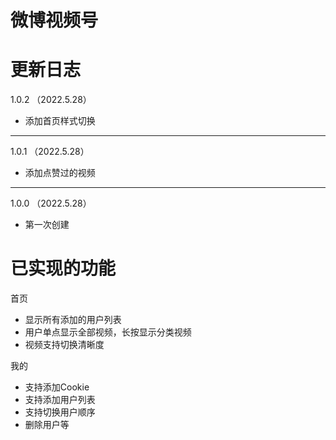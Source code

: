 # 微博视频号

# 更新日志

1.0.2 （2022.5.28）

- 添加首页样式切换

---

1.0.1 （2022.5.28）

- 添加点赞过的视频

---

1.0.0 （2022.5.28）

- 第一次创建

# 已实现的功能

首页

- 显示所有添加的用户列表
- 用户单点显示全部视频，长按显示分类视频
- 视频支持切换清晰度

我的

- 支持添加Cookie
- 支持添加用户列表
- 支持切换用户顺序
- 删除用户等